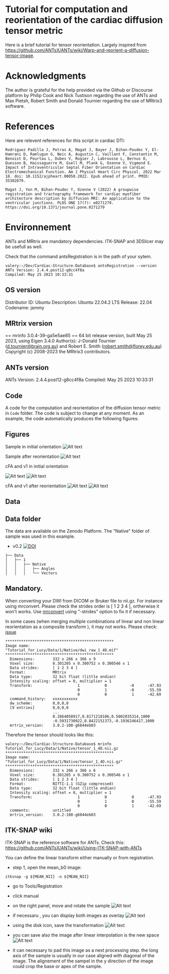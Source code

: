 # Tutorial for computation and reorientation of the cardiac diffusion tensor metric 

Here is a brief tutorial for tensor reorientation. Largely inspired from https://github.com/ANTsX/ANTs/wiki/Warp-and-reorient-a-diffusion-tensor-image.

# Acknowledgments

The author is grateful for the help provided via the Github or Discourse platform by Philip Cook and Nick Tustison regarding the use of ANTs and Max Pietsh, Robert Smith and Donald Tournier regarding the use of MRtrix3 software. 

# References
Here are relevent references for this script in cardiac DTI: 

```
Rodriguez Padilla J, Petras A, Magat J, Bayer J, Bihan-Poudec Y, El-Hamrani D, Ramlugun G, Neic A, Augustin C, Vaillant F, Constantin M, Benoist D, Pourtau L, Dubes V, Rogier J, Labrousse L, Bernus O, Quesson B, Haissaguerre M, Gsell M, Plank G, Ozenne V, Vigmond E. Impact of Intraventricular Septal Fiber Orientation on Cardiac Electromechanical Function. Am J Physiol Heart Circ Physiol. 2022 Mar 18. doi: 10.1152/ajpheart.00050.2022. Epub ahead of print. PMID: 35302879.
```

```
Magat J, Yon M, Bihan-Poudec Y, Ozenne V (2022) A groupwise registration and tractography framework for cardiac myofiber architecture description by diffusion MRI: An application to the ventricular junctions. PLOS ONE 17(7): e0271279. https://doi.org/10.1371/journal.pone.0271279
```

# Environnement

ANTs and MRtrix are mandatory dependencies. ITK-SNAP and 3DSlicer may be usefull as well. 

Check that the command antsRegistration is in the path of your sytem. 

```
valery:~/Dev/Cardiac-Structure-Database$ antsRegistration --version
ANTs Version: 2.4.4.post12-g8cc4f8a
Compiled: May 25 2023 10:33:31
```

## OS version

Distributor ID:	Ubuntu
Description:	Ubuntu 22.04.2 LTS
Release:	22.04
Codename:	jammy
 
## MRtrix version
== mrinfo 3.0.4-39-ga5e5ae85 ==
64 bit release version, built May 25 2023, using Eigen 3.4.0
Author(s): J-Donald Tournier (d.tournier@brain.org.au) and Robert E. Smith (robert.smith@florey.edu.au)
Copyright (c) 2008-2023 the MRtrix3 contributors.

## ANTs version
ANTs Version: 2.4.4.post12-g8cc4f8a
Compiled: May 25 2023 10:33:31

## Code 

A code for the computation and reorientation of the diffusion tensor metric in `Code` folder. The code is subject to change at any moment. As an example, the code automatically produces the following figures: 

## Figures

Sample in initial orientation
![Alt text](Figures/figure_2D_mean_bzero_initial_1_0000.png)

Sample after reorientation
![Alt text](Figures/figure_2D_mean_bzero_after_rotation_1_0000.png) 

cFA and v1 in initial orientation

![Alt text](Figures/figure_2D_initial_cFA_1_0000.png)
![Alt text](Figures/figure_2D_initial_fixel_1_0000.png)

cFA and v1 after reorientation
![Alt text](Figures/figure_2D_after_rotation_cFA_1_0000.png) 
![Alt text](Figures/figure_2D_after_rotation_fixel_1_0000.png) 


## Data

## Data folder

The data are available on the Zenodo Platform. The "Native" folder of sample was used in this example. 

* v0.2 [![DOI](https://zenodo.org/badge/DOI/10.5281/zenodo.5156088.svg)](https://doi.org/10.5281/zenodo.5156088) 

```
├── Data
│   ├── 1
│   │   ├── Native
│   │   │   ├── Angles
│   │   │   └── Vectors
```

## Mandatory.

When converting your DWI from DICOM or Bruker file to nii.gz. For instance using mrconvert. Please check the strides order is [ 1 2 3 4 ], ortherwise it won't works. Use [mrconvert](https://mrtrix.readthedocs.io/en/dev/reference/commands/mrconvert.html) using "-strides" option to fix it if necessary.

In some cases (when merging multiple combinations of linear and non linear reorientation as a composite transform ), it may not works.
Please check: [issue](https://github.com/ANTsX/ANTs/issues/1137)

```
************************************************
Image name:          "Tutorial_for_Lucy/Data/1/Native/dwi_raw_1_4D.mif"
************************************************
  Dimensions:        332 x 266 x 366 x 9
  Voxel size:        0.301205 x 0.300752 x 0.300546 x 1
  Data strides:      [ 1 2 3 4 ]
  Format:            MRtrix
  Data type:         32 bit float (little endian)
  Intensity scaling: offset = 0, multiplier = 1
  Transform:                    1           0          -0      -47.93
                                0           1          -0      -55.59
                                0           0           1      -42.69
  command_history:   xxxxxxxxxxx
  dw_scheme:         0,0,0,0
  [9 entries]        0,0,0,0
                     ...
                     0.2864058917,0.8171218106,0.5002835314,1000
                     -0.5031730922,0.8422151373,-0.1936246417,1000
  mrtrix_version:    3.0.2-108-g6844eb03

```

Therefore the tensor should looks like this:

```
valery:~/Dev/Cardiac-Structure-Database$ mrinfo Tutorial_for_Lucy/Data/1/Native/tensor_1_4D.nii.gz 
************************************************
Image name:          "Tutorial_for_Lucy/Data/1/Native/tensor_1_4D.nii.gz"
************************************************
  Dimensions:        332 x 266 x 366 x 6
  Voxel size:        0.301205 x 0.300752 x 0.300546 x 1
  Data strides:      [ 1 2 3 4 ]
  Format:            NIfTI-1.1 (GZip compressed)
  Data type:         32 bit float (little endian)
  Intensity scaling: offset = 0, multiplier = 1
  Transform:                    1           0           0      -47.93
                                0           1           0      -55.59
                                0           0           1      -42.69
  comments:          untitled
  mrtrix_version:    3.0.2-108-g6844eb03
```

## ITK-SNAP wiki

ITK-SNAP is the reference software for ANTs. 
Check this: https://github.com/ANTsX/ANTs/wiki/Using-ITK-SNAP-with-ANTs

You can define the linear transform either manually or from registration. 

* step 1, open the mean_b0 image:
```
itksnap -g ${MEAN_NII} -o ${MEAN_NII}
```
* go to Tools/Registration
* click manual
* on the right panel, move and rotate the sample
![Alt text](Figures/1.png)
* if necessaru , you can display both images as overlay
![Alt text](Figures/2.png)
* using the disk icon, save the transformation
![Alt text](Figures/3.png)
* you can save also the image after linear interpolation is the new space
![Alt text](Figures/4.png)

* it can necessary to pad this image as a next processing step. the long axis of the sample is usually in our case aligned with diagonal of the image. The alignement of the sampel in the y direction of the image could crop the base or apex of the sample.



